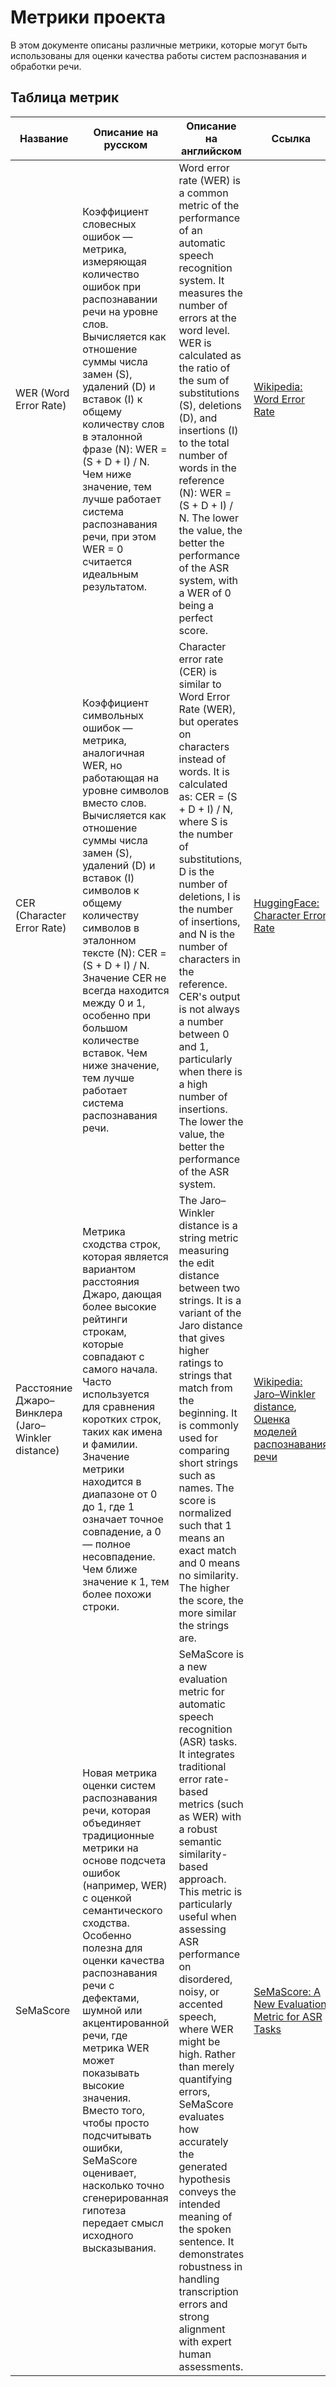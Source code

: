 # Метрики проекта

В этом документе описаны различные метрики, которые могут быть использованы для оценки качества работы систем распознавания и обработки речи.

## Таблица метрик

| Название | Описание на русском | Описание на английском | Ссылка |
|----------|---------------------|------------------------|--------|
| WER (Word Error Rate) | Коэффициент словесных ошибок — метрика, измеряющая количество ошибок при распознавании речи на уровне слов. Вычисляется как отношение суммы числа замен (S), удалений (D) и вставок (I) к общему количеству слов в эталонной фразе (N): WER = (S + D + I) / N. Чем ниже значение, тем лучше работает система распознавания речи, при этом WER = 0 считается идеальным результатом. | Word error rate (WER) is a common metric of the performance of an automatic speech recognition system. It measures the number of errors at the word level. WER is calculated as the ratio of the sum of substitutions (S), deletions (D), and insertions (I) to the total number of words in the reference (N): WER = (S + D + I) / N. The lower the value, the better the performance of the ASR system, with a WER of 0 being a perfect score. | [Wikipedia: Word Error Rate](https://en.wikipedia.org/wiki/Word_error_rate) |
| CER (Character Error Rate) | Коэффициент символьных ошибок — метрика, аналогичная WER, но работающая на уровне символов вместо слов. Вычисляется как отношение суммы числа замен (S), удалений (D) и вставок (I) символов к общему количеству символов в эталонном тексте (N): CER = (S + D + I) / N. Значение CER не всегда находится между 0 и 1, особенно при большом количестве вставок. Чем ниже значение, тем лучше работает система распознавания речи. | Character error rate (CER) is similar to Word Error Rate (WER), but operates on characters instead of words. It is calculated as: CER = (S + D + I) / N, where S is the number of substitutions, D is the number of deletions, I is the number of insertions, and N is the number of characters in the reference. CER's output is not always a number between 0 and 1, particularly when there is a high number of insertions. The lower the value, the better the performance of the ASR system. | [HuggingFace: Character Error Rate](https://huggingface.co/metrics/cer) |
| Расстояние Джаро–Винклера (Jaro–Winkler distance) | Метрика сходства строк, которая является вариантом расстояния Джаро, дающая более высокие рейтинги строкам, которые совпадают с самого начала. Часто используется для сравнения коротких строк, таких как имена и фамилии. Значение метрики находится в диапазоне от 0 до 1, где 1 означает точное совпадение, а 0 — полное несовпадение. Чем ближе значение к 1, тем более похожи строки. | The Jaro–Winkler distance is a string metric measuring the edit distance between two strings. It is a variant of the Jaro distance that gives higher ratings to strings that match from the beginning. It is commonly used for comparing short strings such as names. The score is normalized such that 1 means an exact match and 0 means no similarity. The higher the score, the more similar the strings are. | [Wikipedia: Jaro–Winkler distance](https://en.wikipedia.org/wiki/Jaro%E2%80%93Winkler_distance), [Оценка моделей распознавания речи](https://www.assemblyai.com/blog/how-to-evaluate-speech-recognition-models) |
| SeMaScore | Новая метрика оценки систем распознавания речи, которая объединяет традиционные метрики на основе подсчета ошибок (например, WER) с оценкой семантического сходства. Особенно полезна для оценки качества распознавания речи с дефектами, шумной или акцентированной речи, где метрика WER может показывать высокие значения. Вместо того, чтобы просто подсчитывать ошибки, SeMaScore оценивает, насколько точно сгенерированная гипотеза передает смысл исходного высказывания. | SeMaScore is a new evaluation metric for automatic speech recognition (ASR) tasks. It integrates traditional error rate-based metrics (such as WER) with a robust semantic similarity-based approach. This metric is particularly useful when assessing ASR performance on disordered, noisy, or accented speech, where WER might be high. Rather than merely quantifying errors, SeMaScore evaluates how accurately the generated hypothesis conveys the intended meaning of the spoken sentence. It demonstrates robustness in handling transcription errors and strong alignment with expert human assessments. | [SeMaScore: A New Evaluation Metric for ASR Tasks](https://arxiv.org/html/2401.07506v1) |
